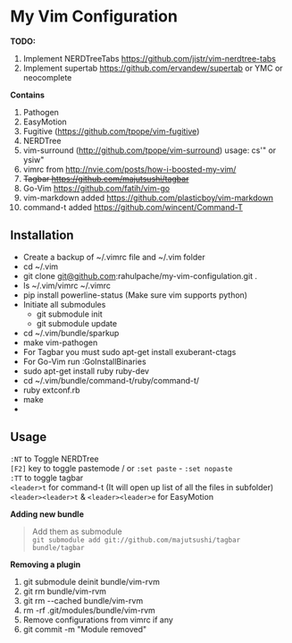 My Vim Configuration
====================

**TODO:**  
1. Implement NERDTreeTabs https://github.com/jistr/vim-nerdtree-tabs <br>
2. Implement supertab https://github.com/ervandew/supertab or YMC or neocomplete

**Contains**  
1. Pathogen  
2. EasyMotion  
3. Fugitive  (https://github.com/tpope/vim-fugitive)
4. NERDTree  
5. vim-surround (http://github.com/tpope/vim-surround) usage: cs'" or ysiw"  
6. vimrc from http://nvie.com/posts/how-i-boosted-my-vim/  
7. <del>Tagbar https://github.com/majutsushi/tagbar</del>  
8. Go-Vim https://github.com/fatih/vim-go  
9. vim-markdown added https://github.com/plasticboy/vim-markdown  
10. command-t added <https://github.com/wincent/Command-T>  

Installation
------------
- Create a backup of ~/.vimrc file and ~/.vim folder
- cd ~/.vim
- git clone git@github.com:rahulpache/my-vim-configulation.git .
- ls ~/.vim/vimrc ~/.vimrc
- pip install powerline-status (Make sure vim supports python)
- Initiate all submodules
  + git submodule init
  + git submodule update
- cd ~/.vim/bundle/sparkup
- make vim-pathogen
- For Tagbar you must sudo apt-get install exuberant-ctags
- For Go-Vim run :GoInstallBinaries
- sudo apt-get install ruby ruby-dev
- cd ~/.vim/bundle/command-t/ruby/command-t/
- ruby extconf.rb
- make  
-

Usage
-----
`:NT` to Toggle NERDTree  
`[F2]` key to toggle pastemode / or `:set paste` - `:set nopaste`  
`:TT` to toggle tagbar  
`<leader>t` for command-t (It will open up list of all the files in subfolder)  
`<leader><leader>t` & `<leader><leader>e` for EasyMotion  


**Adding new bundle**  
> Add them as submodule  
`git submodule add git://github.com/majutsushi/tagbar bundle/tagbar`

**Removing a plugin**
1. git submodule deinit bundle/vim-rvm  
2. git rm bundle/vim-rvm  
3. git rm --cached bundle/vim-rvm  
4. rm -rf .git/modules/bundle/vim-rvm  
5. Remove configurations from vimrc if any
6. git commit -m "Module removed"  




